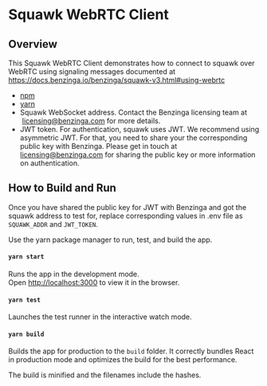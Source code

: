# Squawk WebRTC Client 

## Overview

This Squawk WebRTC Client demonstrates how to connect to squawk over WebRTC using signaling messages documented at https://docs.benzinga.io/benzinga/squawk-v3.html#using-webrtc

- [npm](https://nodejs.org/en/)
- [yarn](https://classic.yarnpkg.com/en/docs/install#debian-stable)
- Squawk WebSocket address. Contact the Benzinga licensing team at  licensing@benzinga.com for more details.
- JWT token. For authentication, squawk uses JWT. We recommend using asymmetric JWT. For that, you need to share your the corresponding public key with Benzinga. Please get in touch at licensing@benzinga.com for sharing the public key or more information on authentication. 

## How to Build and Run

Once you have shared the public key for JWT with Benzinga and got the squawk address to test for, replace corresponding values in .env file as `SQUAWK_ADDR` and `JWT_TOKEN`. 

Use the yarn package manager to run, test, and build the app.

#### `yarn start`

Runs the app in the development mode.<br />
Open [http://localhost:3000](http://localhost:3000) to view it in the browser.

#### `yarn test`

Launches the test runner in the interactive watch mode.<br />

#### `yarn build`

Builds the app for production to the `build` folder. It correctly bundles React in production mode and optimizes the build for the best performance.

The build is minified and the filenames include the hashes.<br />
